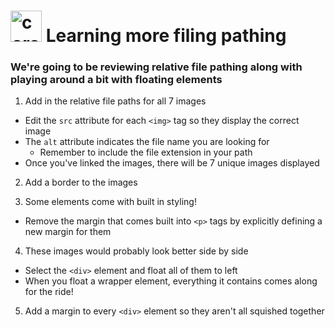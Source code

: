<h1>
<img src="../../../00-admin-resources/assets/images/core.svg" alt="core" width="50">
Learning more filing pathing
</h1>

### We're going to be reviewing relative file pathing along with playing around a bit with floating elements

1. Add in the relative file paths for all 7 images
  * Edit the `src` attribute for each `<img>` tag so they display the correct image
  * The `alt` attribute indicates the file name you are looking for
    * Remember to include the file extension in your path
  * Once you've linked the images, there will be 7 unique images displayed

2. Add a border to the images

3. Some elements come with built in styling!
  * Remove the margin that comes built into `<p>` tags by explicitly defining a new margin for them

4. These images would probably look better side by side
  * Select the `<div>` element and float all of them to left
  * When you float a wrapper element, everything it contains comes along for the ride!

5. Add a margin to every `<div>` element so they aren't all squished together
